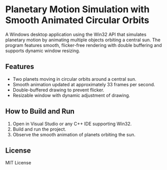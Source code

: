 # Planetary Motion Simulation with Smooth Animated Circular Orbits

A Windows desktop application using the Win32 API that simulates planetary motion by animating multiple objects orbiting a central sun. The program features smooth, flicker-free rendering with double buffering and supports dynamic window resizing.

## Features

- Two planets moving in circular orbits around a central sun.
- Smooth animation updated at approximately 33 frames per second.
- Double-buffered drawing to prevent flicker.
- Resizable window with dynamic adjustment of drawing.

## How to Build and Run

1. Open in Visual Studio or any C++ IDE supporting Win32.
2. Build and run the project.
3. Observe the smooth animation of planets orbiting the sun.

## License

MIT License
